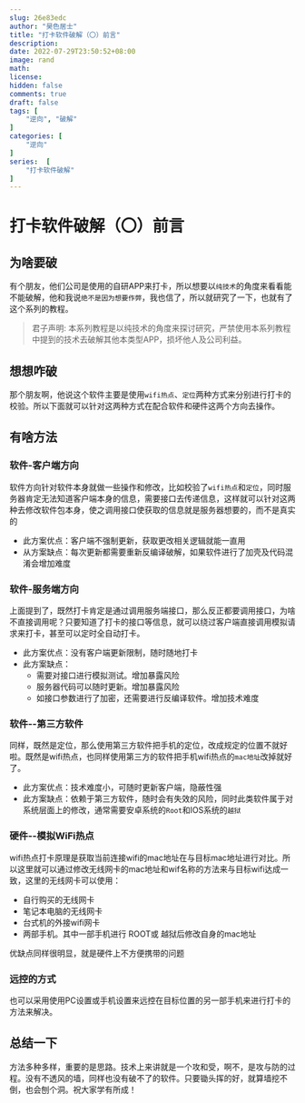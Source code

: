 ```yaml
---
slug: 26e83edc
author: "昊色居士"
title: "打卡软件破解（〇）前言"
description: 
date: 2022-07-29T23:50:52+08:00
image: rand
math: 
license: 
hidden: false
comments: true
draft: false
tags: [
    "逆向", "破解"
]
categories: [
    "逆向"
]
series:  [
    "打卡软件破解"
]
---
```


# 打卡软件破解（〇）前言

## 为啥要破
有个朋友，他们公司是使用的自研APP来打卡，所以想要以`纯技术`的角度来看看能不能破解，他和我说`绝不是因为想要作弊`，我也信了，所以就研究了一下，也就有了这个系列的教程。

>君子声明: 本系列教程是以纯技术的角度来探讨研究，严禁使用本系列教程中提到的技术去破解其他本类型APP，损坏他人及公司利益。

## 想想咋破
那个朋友啊，他说这个软件主要是使用`wifi热点`、`定位`两种方式来分别进行打卡的校验。所以下面就可以针对这两种方式在配合软件和硬件这两个方向去操作。

## 有啥方法

### 软件-客户端方向

软件方向针对软件本身就做一些操作和修改，比如校验了`wifi热点`和`定位`，同时服务器肯定无法知道客户端本身的信息，需要接口去传递信息，这样就可以针对这两种去修改软件包本身，使之调用接口使获取的信息就是服务器想要的，而不是真实的
* 此方案优点：客户端不强制更新，获取更改相关逻辑就能一直用
* 从方案缺点：每次更新都需要重新反编译破解，如果软件进行了加壳及代码混淆会增加难度

### 软件-服务端方向

上面提到了，既然打卡肯定是通过调用服务端接口，那么反正都要调用接口，为啥不直接调用呢？只要知道了打卡的接口等信息，就可以绕过客户端直接调用模拟请求来打卡，甚至可以定时全自动打卡。
* 此方案优点：没有客户端更新限制，随时随地打卡
* 此方案缺点：
  * 需要对接口进行模拟测试。增加暴露风险
  * 服务器代码可以随时更新。增加暴露风险
  * 如接口参数进行了加密，还需要进行反编译软件。增加技术难度

### 软件--第三方软件

同样，既然是定位，那么使用第三方软件把手机的定位，改成规定的位置不就好啦。既然是wifi热点，也同样使用第三方的软件把手机wifi热点的`mac地址`改掉就好了。
* 此方案优点：技术难度小，可随时更新客户端，隐蔽性强
* 此方案缺点：依赖于第三方软件，随时会有失效的风险，同时此类软件属于对系统层面上的修改，通常需要安卓系统的`Root`和IOS系统的`越狱`

### 硬件--模拟WiFi热点
wifi热点打卡原理是获取当前连接wifi的mac地址在与目标mac地址进行对比。所以这里就可以通过修改无线网卡的mac地址和wif名称的方法来与目标wifi达成一致，这里的无线网卡可以使用：

* 自行购买的无线网卡
* 笔记本电脑的无线网卡
* 台式机的外接wifi网卡
* 两部手机。其中一部手机进行 ROOT或 越狱后修改自身的mac地址

优缺点同样很明显，就是硬件上不方便携带的问题

### 远控的方式
也可以采用使用PC设置或手机设置来远控在目标位置的另一部手机来进行打卡的方法来解决。

## 总结一下
方法多种多样，重要的是思路。技术上来讲就是一个攻和受，啊不，是攻与防的过程。没有不透风的墙，同样也没有破不了的软件。只要锄头挥的好，就算墙挖不倒，也会刨个洞。祝大家学有所成！